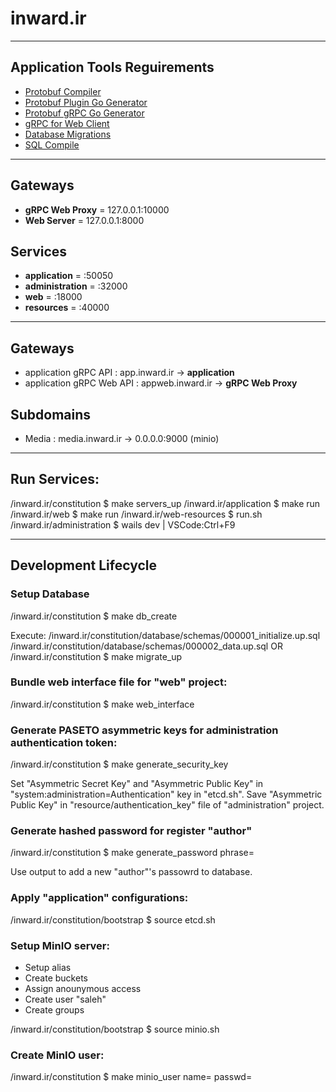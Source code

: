 inward.ir
=========

--------------------------------------------------------------------------------

## Application Tools Reguirements

- [Protobuf Compiler](https://github.com/protocolbuffers/protobuf)
- [Protobuf Plugin Go Generator](google.golang.org/protobuf/cmd/protoc-gen-go)
- [Protobuf gRPC Go Generator](google.golang.org/grpc/cmd/protoc-gen-go-grpc)
- [gRPC for Web Client](https://github.com/grpc/grpc-web)
- [Database Migrations](https://github.com/golang-migrate/migrate)
- [SQL Compile](https://github.com/kyleconroy/sqlc)

--------------------------------------------------------------------------------

## Gateways

- **gRPC Web Proxy** = 127.0.0.1:10000
- **Web Server**     = 127.0.0.1:8000

## Services

- **application**    = :50050
- **administration** = :32000
- **web**            = :18000
- **resources**      = :40000

--------------------------------------------------------------------------------

## Gateways

- application gRPC API     : app.inward.ir    -> **application**
- application gRPC Web API : appweb.inward.ir -> **gRPC Web Proxy**

## Subdomains

- Media : media.inward.ir -> 0.0.0.0:9000 (minio)

--------------------------------------------------------------------------------

## Run Services:

/inward.ir/constitution   $ make servers_up
/inward.ir/application    $ make run
/inward.ir/web            $ make run
/inward.ir/web-resources  $ run.sh
/inward.ir/administration $ wails dev | VSCode:Ctrl+F9

--------------------------------------------------------------------------------

## Development Lifecycle


### Setup Database

/inward.ir/constitution $ make db_create

Execute:
/inward.ir/constitution/database/schemas/000001_initialize.up.sql
/inward.ir/constitution/database/schemas/000002_data.up.sql
OR
/inward.ir/constitution $ make migrate_up


### Bundle web interface file for "web" project:

/inward.ir/constitution $ make web_interface


### Generate PASETO asymmetric keys for administration authentication token:

/inward.ir/constitution $ make generate_security_key

Set "Asymmetric Secret Key" and "Asymmetric Public Key" in "system:administration=Authentication" key in "etcd.sh".
Save "Asymmetric Public Key" in "resource/authentication_key" file of "administration" project.


### Generate hashed password for register "author"

/inward.ir/constitution $ make generate_password phrase=<password>

Use output to add a new "author"'s passowrd to database.


### Apply "application" configurations:

/inward.ir/constitution/bootstrap $ source etcd.sh


### Setup MinIO server:

- Setup alias
- Create buckets
- Assign anounymous access
- Create user "saleh"
- Create groups

/inward.ir/constitution/bootstrap $ source minio.sh


### Create MinIO user:

/inward.ir/constitution $ make minio_user name=<name> passwd=<password>
